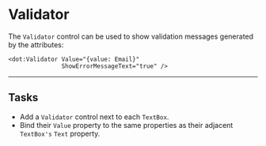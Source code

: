﻿---
Title: Validator
CodeTask:
    Path: 20_validator.dothtml.csx
    Default: LogIn_10.dothtml
    Correct: LogIn_20.dothtml
    Dependencies:
        - LogInViewModel_20.cs
        - .solution/LogIn/AccountService.cs
---

# Validator

The `Validator` control can be used to show validation messages generated by the attributes:

```dothtml
<dot:Validator Value="{value: Email}"
               ShowErrorMessageText="true" />
```

---

## Tasks

- Add a `Validator` control next to each `TextBox`.
- Bind their `Value` property to the same properties as their adjacent `TextBox's` `Text` property.
